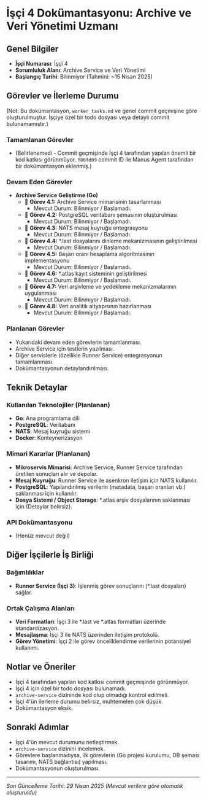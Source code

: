 # İşçi 4 Dokümantasyonu: Archive ve Veri Yönetimi Uzmanı

## Genel Bilgiler
- **İşçi Numarası**: İşçi 4
- **Sorumluluk Alanı**: Archive Service ve Veri Yönetimi
- **Başlangıç Tarihi**: Bilinmiyor (Tahmini: ~15 Nisan 2025)

## Görevler ve İlerleme Durumu

(Not: Bu dokümantasyon, `worker_tasks.md` ve genel commit geçmişine göre oluşturulmuştur. İşçiye özel bir todo dosyası veya detaylı commit bulunamamıştır.)

### Tamamlanan Görevler
- (Belirlenemedi - Commit geçmişinde İşçi 4 tarafından yapılan önemli bir kod katkısı görünmüyor. `f86fd09` commit ID ile Manus Agent tarafından bir dokümantasyon eklenmiş.)

### Devam Eden Görevler
- **Archive Service Geliştirme (Go)**
  - 🔄 **Görev 4.1:** Archive Service mimarisinin tasarlanması
    - Mevcut Durum: Bilinmiyor / Başlamadı.
  - 🔄 **Görev 4.2:** PostgreSQL veritabanı şemasının oluşturulması
    - Mevcut Durum: Bilinmiyor / Başlamadı.
  - 🔄 **Görev 4.3:** NATS mesaj kuyruğu entegrasyonu
    - Mevcut Durum: Bilinmiyor / Başlamadı.
  - 🔄 **Görev 4.4:** *.last dosyalarını dinleme mekanizmasının geliştirilmesi
    - Mevcut Durum: Bilinmiyor / Başlamadı.
  - 🔄 **Görev 4.5:** Başarı oranı hesaplama algoritmasının implementasyonu
    - Mevcut Durum: Bilinmiyor / Başlamadı.
  - 🔄 **Görev 4.6:** *.atlas kayıt sisteminin geliştirilmesi
    - Mevcut Durum: Bilinmiyor / Başlamadı.
  - 🔄 **Görev 4.7:** Veri arşivleme ve yedekleme mekanizmalarının uygulanması
    - Mevcut Durum: Bilinmiyor / Başlamadı.
  - 🔄 **Görev 4.8:** Veri analitik altyapısının hazırlanması
    - Mevcut Durum: Bilinmiyor / Başlamadı.

### Planlanan Görevler
- Yukarıdaki devam eden görevlerin tamamlanması.
- Archive Service için testlerin yazılması.
- Diğer servislerle (özellikle Runner Service) entegrasyonun tamamlanması.
- Dokümantasyonun detaylandırılması.

## Teknik Detaylar

### Kullanılan Teknolojiler (Planlanan)
- **Go**: Ana programlama dili
- **PostgreSQL**: Veritabanı
- **NATS**: Mesaj kuyruğu sistemi
- **Docker**: Konteynerizasyon

### Mimari Kararlar (Planlanan)
- **Mikroservis Mimarisi**: Archive Service, Runner Service tarafından üretilen sonuçları alır ve depolar.
- **Mesaj Kuyruğu**: Runner Service ile asenkron iletişim için NATS kullanılır.
- **PostgreSQL**: Yapılandırılmış verilerin (metadata, başarı oranları vb.) saklanması için kullanılır.
- **Dosya Sistemi / Object Storage**: *.atlas arşiv dosyalarının saklanması için (Detaylar belirsiz).

### API Dokümantasyonu
- (Henüz mevcut değil)

## Diğer İşçilerle İş Birliği

### Bağımlılıklar
- **Runner Service (İşçi 3)**: İşlenmiş görev sonuçlarını (*.last dosyaları) sağlar.

### Ortak Çalışma Alanları
- **Veri Formatları**: İşçi 3 ile *.last ve *.atlas formatları üzerinde standardizasyon.
- **Mesajlaşma**: İşçi 3 ile NATS üzerinden iletişim protokolü.
- **Görev Yönetimi**: İşçi 2 ile görev önceliklendirme verilerinin potansiyel kullanımı.

## Notlar ve Öneriler
- İşçi 4 tarafından yapılan kod katkısı commit geçmişinde görünmüyor.
- İşçi 4 için özel bir todo dosyası bulunamadı.
- `archive-service` dizininde kod olup olmadığı kontrol edilmeli.
- İşçi 4'ün ilerleme durumu belirsiz, muhtemelen çok düşük.
- Dokümantasyon eksik.

## Sonraki Adımlar
- İşçi 4'ün mevcut durumunu netleştirmek.
- `archive-service` dizinini incelemek.
- Görevlere başlanmadıysa, ilk görevlerin (Go projesi kurulumu, DB şeması tasarımı, NATS bağlantısı) yapılması.
- Dokümantasyonun oluşturulması.

---

*Son Güncelleme Tarihi: 29 Nisan 2025 (Mevcut verilere göre otomatik oluşturuldu)*

